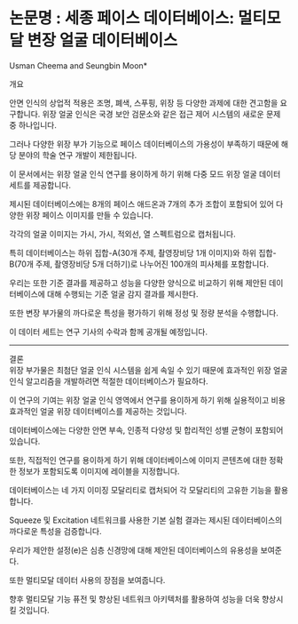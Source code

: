 # 논문명 : 세종 페이스 데이터베이스: 멀티모달 변장 얼굴 데이터베이스
Usman Cheema and Seungbin Moon*

개요   

안면 인식의 상업적 적용은 조명, 폐색, 스푸핑, 위장 등 다양한 과제에 대한 견고함을 요구합니다. 위장 얼굴 인식은 국경 보안 검문소와 같은 접근 제어 시스템의 새로운 문제 중 하나입니다.

그러나 다양한 위장 부가 기능으로 페이스 데이터베이스의 가용성이 부족하기 때문에 해당 분야의 학술 연구 개발이 제한됩니다.

이 문서에서는 위장 얼굴 인식 연구를 용이하게 하기 위해 다중 모드 위장 얼굴 데이터 세트를 제공합니다.

제시된 데이터베이스에는 8개의 페이스 애드온과 7개의 추가 조합이 포함되어 있어 다양한 위장 페이스 이미지를 만들 수 있습니다.

각각의 얼굴 이미지는 가시, 가시, 적외선, 열 스펙트럼으로 캡처됩니다.

특히 데이터베이스는 하위 집합-A(30개 주제, 촬영장비당 1개 이미지)와 하위 집합-B(70개 주제, 촬영장비당 5개 더하기)로 나누어진 100개의 피사체를 포함합니다.

우리는 또한 기준 결과를 제공하고 성능을 다양한 양식으로 비교하기 위해 제안된 데이터베이스에 대해 수행되는 기준 얼굴 감지 결과를 제시한다.

또한 변장 부가물의 까다로운 특성을 평가하기 위해 정성 및 정량 분석을 수행합니다.

이 데이터 세트는 연구 기사의 수락과 함께 공개될 예정입니다.

----------------------
결론   
위장 부가물은 최첨단 얼굴 인식 시스템을 쉽게 속일 수 있기 때문에 효과적인 위장 얼굴 인식 알고리즘을 개발하려면 적절한 데이터베이스가 필요하다.

이 연구의 기여는 위장 얼굴 인식 영역에서 연구를 용이하게 하기 위해 실용적이고 비용 효과적인 얼굴 위장 데이터베이스를 제공하는 것입니다.

데이터베이스에는 다양한 안면 부속, 인종적 다양성 및 합리적인 성별 균형이 포함되어 있습니다.

또한, 직접적인 연구를 용이하게 하기 위해 데이터베이스에 이미지 콘텐츠에 대한 정확한 정보가 포함되도록 이미지에 레이블을 지정합니다.

데이터베이스는 네 가지 이미징 모달리티로 캡처되어 각 모달리티의 고유한 기능을 활용합니다.

Squeeze 및 Excitation 네트워크를 사용한 기본 실험 결과는 제시된 데이터베이스의 까다로운 특성을 검증합니다.

우리가 제안한 설정(e)은 심층 신경망에 대해 제안된 데이터베이스의 유용성을 보여준다.

또한 멀티모달 데이터 사용의 장점을 보여줍니다.

향후 멀티모달 기능 퓨전 및 향상된 네트워크 아키텍처를 활용하여 성능을 더욱 향상시킬 것입니다.

